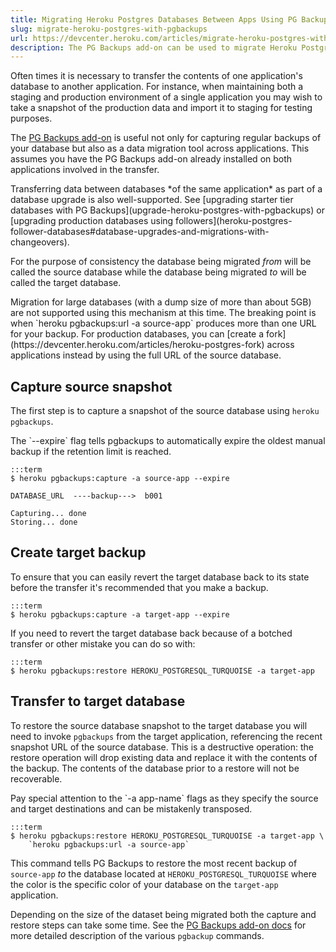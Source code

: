 ```yaml
---
title: Migrating Heroku Postgres Databases Between Apps Using PG Backups
slug: migrate-heroku-postgres-with-pgbackups
url: https://devcenter.heroku.com/articles/migrate-heroku-postgres-with-pgbackups
description: The PG Backups add-on can be used to migrate Heroku Postgres databases between applications.
---
```


  Often times it is necessary to transfer the contents of one application's database to another application. For instance, when maintaining both a staging and production environment of a single application you may wish to take a snapshot of the production data and import it to staging for testing purposes.

The [PG Backups add-on](https://addons.heroku.com/pgbackups) is useful not only for capturing regular backups of your database but also as a data migration tool across applications. This assumes you have the PG Backups add-on already installed on both  applications involved in the transfer.

<p class="note" markdown="1">
Transferring data between databases *of the same application* as part of a database upgrade is also well-supported. See [upgrading starter tier databases with PG Backups](upgrade-heroku-postgres-with-pgbackups) or [upgrading production databases using followers](heroku-postgres-follower-databases#database-upgrades-and-migrations-with-changeovers).
</p>

For the purpose of consistency the database being migrated _from_ will be called the source database while the database being migrated _to_ will be called the target database.

<p class="warning" markdown="1">
Migration for large databases (with a dump size of more than about 5GB) are not
supported using this mechanism at this time. The breaking point is when `heroku
pgbackups:url -a source-app` produces more than one URL for your backup. For
production databases, you can [create a fork](https://devcenter.heroku.com/articles/heroku-postgres-fork)
across applications instead by using the full URL of the source database.
</p>

## Capture source snapshot

The first step is to capture a snapshot of the source database using `heroku pgbackups`.

<p class="callout" markdown="1">
The `--expire` flag tells pgbackups to automatically expire the oldest manual backup if the retention limit is reached.
</p>

    :::term
    $ heroku pgbackups:capture -a source-app --expire

    DATABASE_URL  ----backup--->  b001

    Capturing... done
    Storing... done

## Create target backup

To ensure that you can easily revert the target database back to its state before the transfer it's recommended that you make a backup.

    :::term
    $ heroku pgbackups:capture -a target-app --expire

If you need to revert the target database back because of a botched transfer or other mistake you can do so with:

    :::term
    $ heroku pgbackups:restore HEROKU_POSTGRESQL_TURQUOISE -a target-app

## Transfer to target database

To restore the source database snapshot to the target database you will need to invoke `pgbackups` from the target application, referencing the recent snapshot URL of the source database. This is a destructive operation: the restore operation will drop existing data and replace it with the contents of the backup. The contents of the database prior to a restore will not be recoverable. 

<p class="warning" markdown="1">
Pay special attention to the `-a app-name` flags as they specify the source and target destinations and can be mistakenly transposed.
</p>

    :::term
    $ heroku pgbackups:restore HEROKU_POSTGRESQL_TURQUOISE -a target-app \
        `heroku pgbackups:url -a source-app`

This command tells PG Backups to restore the most recent backup of `source-app` *to* the database located at `HEROKU_POSTGRESQL_TURQUOISE` where the color is the specific color of your database on the `target-app` application.

Depending on the size of the dataset being migrated both the capture and restore steps can take some time. See the [PG Backups add-on docs](pgbackups) for more detailed description of the various `pgbackup` commands.
        